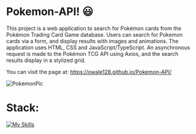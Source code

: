 # Pokemon-API! 😃

This project is a web application to search for Pokémon cards from the Pokémon Trading Card Game database. Users can search for Pokemon cards via a form, and display results with images and animations. The application uses HTML, CSS and JavaScript/TypeScript. An asynchronous request is made to the Pokémon TCG API using Axios, and the search results display in a stylized grid.

You can visit the page at: https://owale128.github.io/Pokemon-API/

![PokemonPic](https://github.com/user-attachments/assets/2b4cda1b-05a1-4540-a862-ad4569c18fb2)

# Stack: 
[![My Skills](https://skillicons.dev/icons?i=html,css,js,ts)](https://skillicons.dev)

